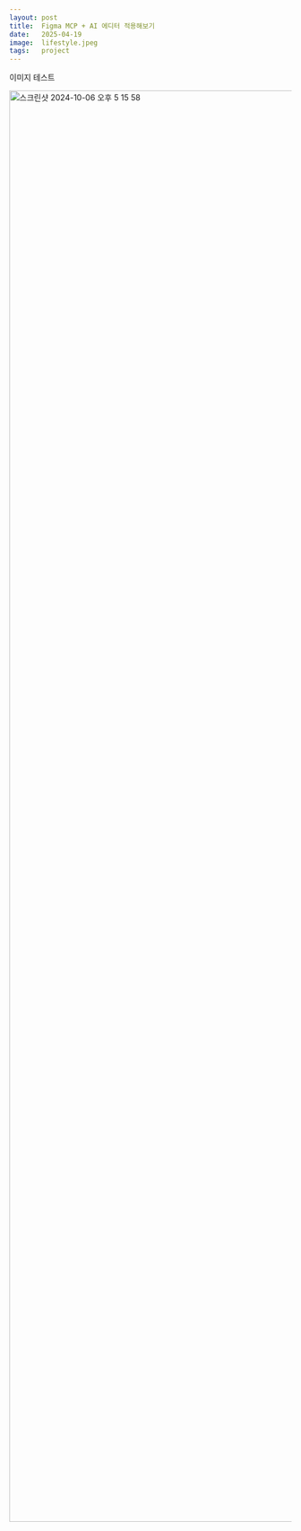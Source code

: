 ```yaml
---
layout: post
title:  Figma MCP + AI 에디터 적용해보기
date:   2025-04-19
image:  lifestyle.jpeg
tags:   project
---
```



이미지 테스트 



<img width="2558" alt="스크린샷 2024-10-06 오후 5 15 58" src="https://github.com/user-attachments/assets/de624868-f384-4ff6-824c-3e228c0e5204" />
